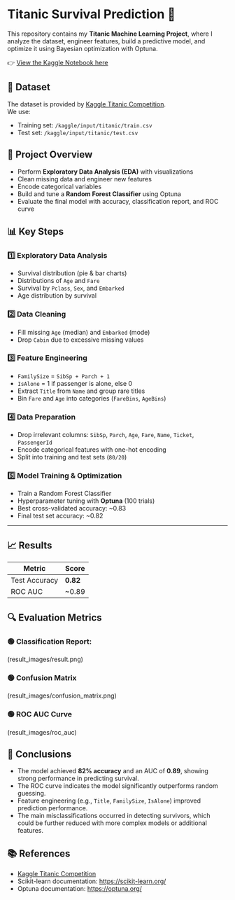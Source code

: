 # Titanic Survival Prediction 🚢

This repository contains my **Titanic Machine Learning Project**, where I analyze the dataset, engineer features, build a predictive model, and optimize it using Bayesian optimization with Optuna.

👉 [View the Kaggle Notebook here](https://www.kaggle.com/code/serayustun/titanic-machine-learning-from-disaster)

## 📂 Dataset

The dataset is provided by [Kaggle Titanic Competition](https://www.kaggle.com/c/titanic).  
We use:
- Training set: `/kaggle/input/titanic/train.csv`
- Test set: `/kaggle/input/titanic/test.csv`

## 📝 Project Overview

- Perform **Exploratory Data Analysis (EDA)** with visualizations
- Clean missing data and engineer new features
- Encode categorical variables
- Build and tune a **Random Forest Classifier** using Optuna
- Evaluate the final model with accuracy, classification report, and ROC curve

## 📊 Key Steps

### 1️⃣ Exploratory Data Analysis
- Survival distribution (pie & bar charts)
- Distributions of `Age` and `Fare`
- Survival by `Pclass`, `Sex`, and `Embarked`
- Age distribution by survival

### 2️⃣ Data Cleaning
- Fill missing `Age` (median) and `Embarked` (mode)
- Drop `Cabin` due to excessive missing values

### 3️⃣ Feature Engineering
- `FamilySize` = `SibSp + Parch + 1`
- `IsAlone` = 1 if passenger is alone, else 0
- Extract `Title` from `Name` and group rare titles
- Bin `Fare` and `Age` into categories (`FareBins`, `AgeBins`)

### 4️⃣ Data Preparation
- Drop irrelevant columns: `SibSp`, `Parch`, `Age`, `Fare`, `Name`, `Ticket`, `PassengerId`
- Encode categorical features with one-hot encoding
- Split into training and test sets (`80/20`)

### 5️⃣ Model Training & Optimization
- Train a Random Forest Classifier
- Hyperparameter tuning with **Optuna** (100 trials)
- Best cross-validated accuracy: ~0.83
- Final test set accuracy: ~0.82

---

## 📈 Results

| Metric               | Score  |
|-----------------------|--------|
| Test Accuracy         | **0.82** |
| ROC AUC               | ~0.89  |

## 🔍 Evaluation Metrics
### 🟢 **Classification Report:**

(result_images/result.png)

### 🟢 **Confusion Matrix**

(result_images/confusion_matrix.png)

### 🟢 **ROC AUC Curve**

(result_images/roc_auc)

## 🧾 Conclusions

- The model achieved **82% accuracy** and an AUC of **0.89**, showing strong performance in predicting survival.
- The ROC curve indicates the model significantly outperforms random guessing.
- Feature engineering (e.g., `Title`, `FamilySize`, `IsAlone`) improved prediction performance.
- The main misclassifications occurred in detecting survivors, which could be further reduced with more complex models or additional features.

## 📚 References

- [Kaggle Titanic Competition](https://www.kaggle.com/c/titanic)
- Scikit-learn documentation: https://scikit-learn.org/
- Optuna documentation: https://optuna.org/

  
